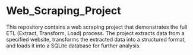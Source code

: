 # Web_Scraping_Project
This repository contains a web scraping project that demonstrates the full ETL (Extract, Transform, Load) process. The project extracts data from a specified website, transforms the extracted data into a structured format, and loads it into a SQLite database for further analysis.

